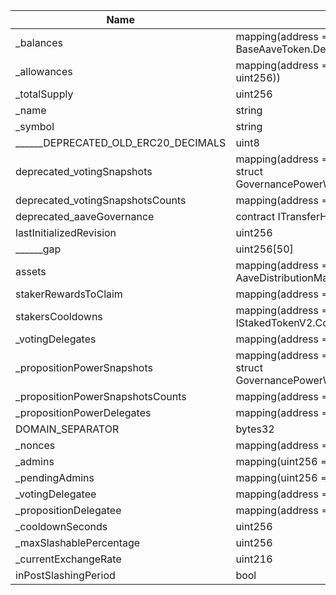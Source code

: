 | Name                                | Type                                                                                | Slot | Offset | Bytes | Contract                                      |
|-------------------------------------|-------------------------------------------------------------------------------------|------|--------|-------|-----------------------------------------------|
| _balances                           | mapping(address => struct BaseAaveToken.DelegationAwareBalance)                     | 0    | 0      | 32    | src/contracts/StakedTokenV3.sol:StakedTokenV3 |
| _allowances                         | mapping(address => mapping(address => uint256))                                     | 1    | 0      | 32    | src/contracts/StakedTokenV3.sol:StakedTokenV3 |
| _totalSupply                        | uint256                                                                             | 2    | 0      | 32    | src/contracts/StakedTokenV3.sol:StakedTokenV3 |
| _name                               | string                                                                              | 3    | 0      | 32    | src/contracts/StakedTokenV3.sol:StakedTokenV3 |
| _symbol                             | string                                                                              | 4    | 0      | 32    | src/contracts/StakedTokenV3.sol:StakedTokenV3 |
| ______DEPRECATED_OLD_ERC20_DECIMALS | uint8                                                                               | 5    | 0      | 1     | src/contracts/StakedTokenV3.sol:StakedTokenV3 |
| deprecated_votingSnapshots          | mapping(address => mapping(uint256 => struct GovernancePowerWithSnapshot.Snapshot)) | 6    | 0      | 32    | src/contracts/StakedTokenV3.sol:StakedTokenV3 |
| deprecated_votingSnapshotsCounts    | mapping(address => uint256)                                                         | 7    | 0      | 32    | src/contracts/StakedTokenV3.sol:StakedTokenV3 |
| deprecated_aaveGovernance           | contract ITransferHook                                                              | 8    | 0      | 20    | src/contracts/StakedTokenV3.sol:StakedTokenV3 |
| lastInitializedRevision             | uint256                                                                             | 9    | 0      | 32    | src/contracts/StakedTokenV3.sol:StakedTokenV3 |
| ______gap                           | uint256[50]                                                                         | 10   | 0      | 1600  | src/contracts/StakedTokenV3.sol:StakedTokenV3 |
| assets                              | mapping(address => struct AaveDistributionManager.AssetData)                        | 60   | 0      | 32    | src/contracts/StakedTokenV3.sol:StakedTokenV3 |
| stakerRewardsToClaim                | mapping(address => uint256)                                                         | 61   | 0      | 32    | src/contracts/StakedTokenV3.sol:StakedTokenV3 |
| stakersCooldowns                    | mapping(address => struct IStakedTokenV2.CooldownSnapshot)                          | 62   | 0      | 32    | src/contracts/StakedTokenV3.sol:StakedTokenV3 |
| _votingDelegates                    | mapping(address => address)                                                         | 63   | 0      | 32    | src/contracts/StakedTokenV3.sol:StakedTokenV3 |
| _propositionPowerSnapshots          | mapping(address => mapping(uint256 => struct GovernancePowerWithSnapshot.Snapshot)) | 64   | 0      | 32    | src/contracts/StakedTokenV3.sol:StakedTokenV3 |
| _propositionPowerSnapshotsCounts    | mapping(address => uint256)                                                         | 65   | 0      | 32    | src/contracts/StakedTokenV3.sol:StakedTokenV3 |
| _propositionPowerDelegates          | mapping(address => address)                                                         | 66   | 0      | 32    | src/contracts/StakedTokenV3.sol:StakedTokenV3 |
| DOMAIN_SEPARATOR                    | bytes32                                                                             | 67   | 0      | 32    | src/contracts/StakedTokenV3.sol:StakedTokenV3 |
| _nonces                             | mapping(address => uint256)                                                         | 68   | 0      | 32    | src/contracts/StakedTokenV3.sol:StakedTokenV3 |
| _admins                             | mapping(uint256 => address)                                                         | 69   | 0      | 32    | src/contracts/StakedTokenV3.sol:StakedTokenV3 |
| _pendingAdmins                      | mapping(uint256 => address)                                                         | 70   | 0      | 32    | src/contracts/StakedTokenV3.sol:StakedTokenV3 |
| _votingDelegatee                    | mapping(address => address)                                                         | 71   | 0      | 32    | src/contracts/StakedTokenV3.sol:StakedTokenV3 |
| _propositionDelegatee               | mapping(address => address)                                                         | 72   | 0      | 32    | src/contracts/StakedTokenV3.sol:StakedTokenV3 |
| _cooldownSeconds                    | uint256                                                                             | 73   | 0      | 32    | src/contracts/StakedTokenV3.sol:StakedTokenV3 |
| _maxSlashablePercentage             | uint256                                                                             | 74   | 0      | 32    | src/contracts/StakedTokenV3.sol:StakedTokenV3 |
| _currentExchangeRate                | uint216                                                                             | 75   | 0      | 27    | src/contracts/StakedTokenV3.sol:StakedTokenV3 |
| inPostSlashingPeriod                | bool                                                                                | 75   | 27     | 1     | src/contracts/StakedTokenV3.sol:StakedTokenV3 |
